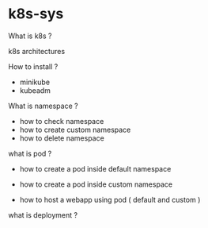 # k8s-sys


What is k8s ?

k8s architectures

How to install ?
 
   - minikube
   - kubeadm


What is namespace ?

   - how to check namespace
   - how to create custom namespace
   - how to delete namespace

what is pod ?

   - how to create a pod inside default namespace

   - how to  create a pod inside custom namespace

   - how to host a webapp using pod ( default and custom )


what is deployment ?

